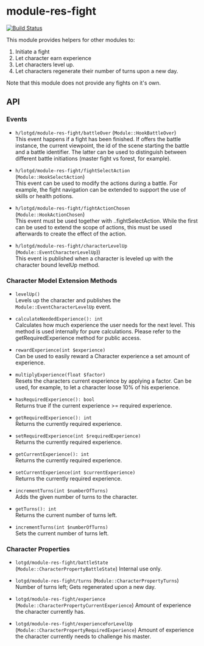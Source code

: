 # module-res-fight
[![Build Status](https://travis-ci.org/lotgd/module-res-fight.svg?branch=master)](https://travis-ci.org/lotgd/module-res-fight)

This module provides helpers for other modules to:
1. Initiate a fight
2. Let character earn experience
3. Let characters level up.
4. Let characters regenerate their number of turns upon a new day.

Note that this module does not provide any fights on it's own.

## API
### Events
- `h/lotgd/module-res-fight/battleOver` (`Module::HookBattleOver`)\
This event happens if a fight has been finished. If offers the battle instance, the current viewpoint, the 
id of the scene starting the battle and a battle identifier. The latter can be used to distinguish between 
different battle initiations (master fight vs forest, for example).

- `h/lotgd/module-res-fight/fightSelectAction` (`Module::HookSelectAction`)\
This event can be used to modify the actions during a battle. For example, the fight navigation can be 
extended to support the use of skills or health potions.

- `h/lotgd/module-res-fight/fightActionChosen` (`Module::HookActionChosen`)\
This event must be used together with ..fightSelectAction. While the first can be used to extend the 
scope of actions, this must be used afterwards to create the effect of the action.

- `h/lotgd/module-res-fight/characterLevelUp` (`Module::EventCharacterLevelUp`))\
This event is published when a character is leveled up with the character bound levelUp method.

### Character Model Extension Methods
- `levelUp()`\
Levels up the character and publishes the `Module::EventCharacterLevelUp` event.

- `calculateNeededExperience(): int`\
Calculates how much experience the user needs for the next level. This method is used internally for
pure calculations. Please refer to the getRequiredExperience method for public access.

- `rewardExperience(int $experience)`\
Can be used to easily reward a Character experience a set amount of experience.

- `multiplyExperience(float $factor)`\
Resets the characters current experience by applying a factor. Can be used, for example, to let a character
loose 10% of his experience.

- `hasRequiredExperience(): bool`\
Returns true if the current experience >= required experience.

- `getRequiredExperience(): int`\
Returns the currently required experience.

- `setRequiredExperience(int $requiredExperience)`\
Returns the currently required experience.

- `getCurrentExperience(): int`\
Returns the currently required experience.

- `setCurrentExperience(int $currentExperience)`\
Returns the currently required experience.

- `incrementTurns(int $numberOfTurns)`\
Adds the given number of turns to the character.

- `getTurns(): int`\
Returns the current number of turns left.

- `incrementTurns(int $numberOfTurns)`\
Sets the current number of turns left.

### Character Properties
- `lotgd/module-res-fight/battleState` (`Module::CharacterPropertyBattleState`)
Internal use only.

- `lotgd/module-res-fight/turns` (`Module::CharacterPropertyTurns`)
Number of turns left; Gets regenerated upon a new day.

- `lotgd/module-res-fight/experience` (`Module::CharacterPropertyCurrentExperience`)
Amount of experience the character currently has.

- `lotgd/module-res-fight/experienceForLevelUp` (`Module::CharacterPropertyRequiredExperience`)
Amount of experience the character currently needs to challenge his master.